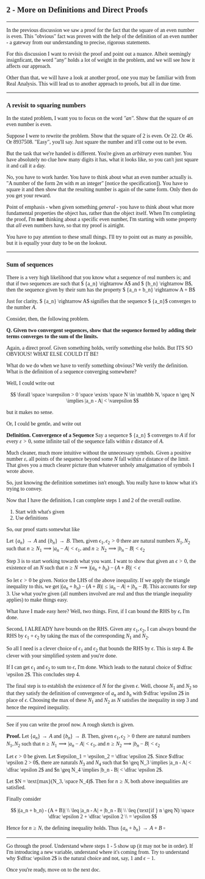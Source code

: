 <span style='font-family: Calibri'>

## 2 - More on Definitions and Direct Proofs

</span>

---

<span style='font-family: Bahnschrift;'>

In the previous discussion we saw a proof for the fact that the square of an even number is even. This "obvious" fact was proven with the help of the definition of an even number - a gateway from our understanding to precise, rigorous statements.

For this discussion I want to revisit the proof and point out a nuance. Albeit seemingly insignficant, the word "any" holds a lot of weight in the problem, and we will see how it affects our approach.

Other than that, we will have a look at another proof, one you may be familiar with from Real Analysis. This will lead us to another approach to proofs, but all in due time. <!-- I want to point out the whole if a then b requires argument/construction thing with this. Also quantifiers. -->

---

<span style='font-family: Calibri'>

### A revisit to squaring numbers

</span>

In the stated problem, I want you to focus on the word *"an"*. Show that the square of *an* even number is even.

Suppose I were to rewrite the problem. Show that the square of $2$ is even. Or $22$. Or $46$. Or $8937508$. "Easy", you'll say. Just square the number and it'll come out to be even.

But the task that we're handed is different. You're given an *arbitrary* even number. You have absolutely no clue how many digits it has, what it looks like, so you can't just square it and call it a day.

No, you have to work harder. You have to think about what an even number actually is. "A number of the form $2m$ with $m$ an integer" [notice the specification]). You have to square it and then show that the resulting number is again of the same form. Only then do you get your reward.

Point of emphasis - when given something *general* - you have to think about what more fundamental properties the object has, rather than the object itself. When I'm completing the proof, I'm **not** thinking about a specific even number, I'm starting with some property that *all* even numbers have, so that my proof is airtight.

You have to pay attention to these small things. I'll try to point out as many as possible, but it is equally your duty to be on the lookout.

---

<span style='font-family: Calibri'>

### Sum of sequences

</span>

There is a very high likelihood that you know what a sequence of real numbers is; and that if two sequences are such that $ \{a_n\} \rightarrow A$ and $ \{b_n\} \rightarrow B$, then the sequence given by their sum has the property $ \{a_n + b_n\} \rightarrow A + B$

Just for clarity, $ \{a_n\} \rightarrow A$ signifies that the sequence $ \{a_n\}$ converges to the number $A$.

Consider, then, the following problem.

**Q. Given two convergent sequences, show that the sequence formed by adding their terms converges to the sum of the limits.**

Again, a direct proof. Given something holds, verify something else holds. But ITS SO OBVIOUS! WHAT ELSE COULD IT BE!

What do we do when we have to verify something obvious? We verify the definition. What is the definition of a sequence converging somewhere?

Well, I could write out

$$
\forall \space \varepsilon > 0 \space \exists \space N \in \mathbb N, \space n \geq N \implies |a_n - A| < \varepsilon
$$

but it makes no sense.

Or, I could be gentle, and write out

**Definition. Convergence of a Sequence** Say a sequence $ \{a_n\} $ converges to $A$ if for every $\varepsilon > 0$, some infinite tail of the sequence falls within $\varepsilon$ distance of $A$.

Much cleaner, much more intuitive without the unnecessary symbols. Given a positive number $\varepsilon$, all points of the sequence beyond some $N$ fall within $\varepsilon$ distance of the limit. That gives you a much clearer picture than whatever unholy amalgamation of symbols I wrote above.

So, just knowing the definition sometimes isn't enough. You really have to know what it's trying to convey.

Now that I have the definition, I can complete steps 1 and 2 of the overall outline.

1. Start with what's given
1. Use definitions

So, our proof starts somewhat like

Let $\{a_n\} \rightarrow A$ and $\{b_n\} \rightarrow B$. Then, given $\epsilon_1, \epsilon_2 > 0$ there are natural numbers $N_1, N_2$ such that $n \geq N_1 \implies |a_n - A| < \epsilon_1$, and $n \geq N_2 \implies |b_n - B| < \epsilon_2$

Step 3 is to start working towards what you want. I want to show that given an $\epsilon > 0$, the existence of an $N$ such that $n \geq N \implies |(a_n + b_n) - (A + B)| < \epsilon$

So let $\epsilon > 0$ be given. Notice the LHS of the above inequality. If we apply the triangle inequality to this, we get $|(a_n + b_n) - (A+B)| \leq |a_n - A| + |b_n - B|$. This accounts for step 3. Use what you're given (all numbers involved are real and thus the triangle inequality applies) to make things easy.

What have I made easy here? Well, two things. First, if I can bound the RHS by $\epsilon$, I'm done.

Second, I ALREADY have bounds on the RHS. Given any $\epsilon_1, \epsilon_2$, I can always bound the RHS by $\epsilon_1 + \epsilon_2$ by taking the $\text{max}$ of the corresponding $N_1$ and $N_2$.

So all I need is a clever choice of $\epsilon_1$ and $\epsilon_2$ that bounds the RHS by $\epsilon$. This is step 4. Be clever with your simplified system and you're done.

If I can get $\epsilon_1$ and $\epsilon_2$ to sum to $\epsilon$, I'm done. Which leads to the natural choice of $\dfrac \epsilon 2$. This concludes step 4.

The final step is to establish the existence of $N$ for the given $\epsilon$. Well, choose $N_1$ and $N_2$ so that they satisfy the definition of convergence of $a_n$ and $b_n$ with $\dfrac \epsilon 2$ in place of $\epsilon$. Choosing the max of these $N_1$ and $N_2$ as $N$ satisfies the inequality in step 3 and hence the required inequality.

---

See if you can write the proof now. A rough sketch is given.

**Proof.** Let $\{a_n\} \rightarrow A$ and $\{b_n\} \rightarrow B$. Then, given $\epsilon_1, \epsilon_2 > 0$ there are natural numbers $N_1, N_2$ such that $n \geq N_1 \implies |a_n - A| < \epsilon_1$, and $n \geq N_2 \implies |b_n - B| < \epsilon_2$

Let $\epsilon > 0$ be given. Let $\epsilon_1 = \epsilon_2 = \dfrac \epsilon 2$. Since $\dfrac \epsilon 2 > 0$, there are naturals $N_3$ and $N_4$ such that $n \geq N_3 \implies |a_n - A| < \dfrac \epsilon 2$ and $n \geq N_4 \implies |b_n - B| < \dfrac \epsilon 2$.

Let $N = \text{max}(N_3, \space N_4)$. Then for $n \geq N$, both above inequalities are satisfied.

Finally consider

$$
|(a_n + b_n) - (A + B)| \\
\leq |a_n - A| + |b_n - B| \\
\leq (\text{if } n \geq N) \space \dfrac \epsilon 2 + \dfrac \epsilon 2 \\
= \epsilon
$$

Hence for $n \geq N$, the defining inequality holds. Thus $\{a_n + b_n\} \rightarrow A + B$ $\square$

---

Go through the proof. Understand where steps 1 - 5 show up (it may not be in order). If I'm introducing a new variable, understand where it's coming from. Try to understand why $\dfrac \epsilon 2$ is the natural choice and not, say, $1$ and $\epsilon - 1$.

Once you're ready, move on to the next doc.
</span>